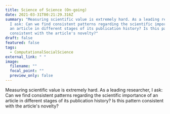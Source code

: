 ```yaml
---
title: Science of Science (On-going)
date: 2021-03-31T00:21:29.316Z
summary: "Measuring scientific value is extremely hard. As a leading researcher,
  I ask: Can we find consistent patterns regarding the scientific importance of
  an article in different stages of its publication history? Is this pattern
  consistent with the article's novelty?"
draft: false
featured: false
tags:
  - ComputationalSocialScience
external_link: " "
image:
  filename: ""
  focal_point: ""
  preview_only: false
---
```

Measuring scientific value is extremely hard. As a leading researcher, I ask: Can we find consistent patterns regarding the scientific importance of an article in different stages of its publication history? Is this pattern consistent with the article's novelty?